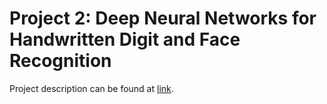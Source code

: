 # Project 2: Deep Neural Networks for Handwritten Digit and Face Recognition 

Project description can be found at [link](https://www.teach.cs.toronto.edu/~csc411h/winter/projects/proj2/).
